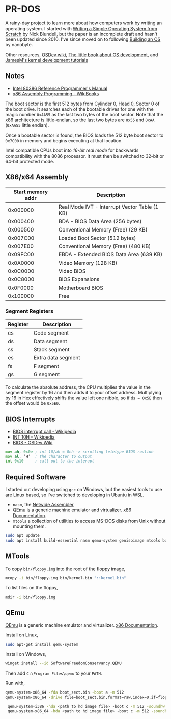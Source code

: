 # PR-DOS

A rainy-day project to learn more about how computers work by writing an operating system. I started with [Writing a Simple Operating System from Scratch](https://www.cs.bham.ac.uk/~exr/lectures/opsys/10_11/lectures/os-dev.pdf) by Nick Blundell, but the paper is an incomplete draft and hasn't been updated since 2010. I've since moved on to following [Building an OS](https://www.youtube.com/watch?v=9t-SPC7Tczc&list=PLFjM7v6KGMpiH2G-kT781ByCNC_0pKpPN) by nanobyte.

Other resources, [OSDev wiki](http://wiki.osdev.org/), [The little book about OS development](https://littleosbook.github.io), and [JamesM's kernel development tutorials](https://web.archive.org/web/20160412174753/http://www.jamesmolloy.co.uk/tutorial_html/index.html)

## Notes

- [Intel 80386 Reference Programmer's Manual](https://pdos.csail.mit.edu/6.828/2018/readings/i386/toc.htm)
- [x86 Assembly Programming - WikiBooks](https://en.wikibooks.org/wiki/X86_Assembly)

The boot sector is the first 512 bytes from Cylinder 0, Head 0, Sector 0 of the boot drive. It searches each of the bootable drives for one with the magic number `0xAA55` as the last two bytes of the boot sector. Note that the x86 architecture is little-endian, so the last two bytes are `0x55` and `0xAA` (`0xAA55` little endian).

Once a bootable sector is found, the BIOS loads the 512 byte boot sector to `0x7C00` in memory and begins executing at that location.

Intel compatible CPUs boot into *16-bit real mode* for backwards compatibility with the 8086 processor. It must then be switched to 32-bit or 64-bit protected mode.

## X86/x64 Assembly

| Start memory addr | Description |
| --- | --- |
| 0x000000 | Real Mode IVT - Interrupt Vector Table (1 KB) |
| 0x000400 | BDA - BIOS Data Area (256 bytes) |
| 0x000500 | Conventional Memory (Free) (29 KB) |
| 0x007C00 | Loaded Boot Sector (512 bytes) |
| 0x007E00 | Conventional Memory (Free) (480 KB) |
| 0x09FC00 | EBDA - Extended BIOS Data Area (639 KB) |
| 0x0A0000 | Video Memory (128 KB) |
| 0x0C0000 | Video BIOS |
| 0x0C8000 | BIOS Expansions |
| 0x0F0000 | Motherboard BIOS |
| 0x100000 | Free |

### Segment Registers

| Register | Description |
| --- | --- |
| cs | Code segment |
| ds | Data segment |
| ss | Stack segment |
| es | Extra data segment |
| fs | F segment |
| gs | G segment |

To calculate the absolute address, the CPU multiplies the value in the segment register by 16 and then adds it to your offset address. Multiplying by 16 in Hex effectively shifts the value left one nibble, so if `ds = 0x5E` then the offset would be `0x5E0`.

## BIOS Interrupts

- [BIOS interrupt call - Wikipedia](https://en.wikipedia.org/wiki/BIOS_interrupt_call)
- [INT 10H - Wikipedia](https://en.wikipedia.org/wiki/INT_10H)
- [BIOS - OSDev Wiki](https://wiki.osdev.org/BIOS)

```asm
mov ah, 0x0e ; int 10/ah = 0eh -> scrolling teletype BIOS routine
mov al, ’H’  ; the character to output
int 0x10     ; call out to the interupt
```

## Required Software

I started out developing using `gcc` on Windows, but the easiest tools to use are Linux based, so I've switched to developing in Ubuntu in WSL.

- `nasm`, the [Netwide Assembler](https://www.nasm.us/)
- [QEmu](https://www.qemu.org/) is a generic machine emulator and virtualizer. [x86 Documentation](https://wiki.qemu.org/Documentation/Platforms/PC).
- `mtools` a collection of utilities to access MS-DOS disks from Unix without mounting them.

```sh
sudo apt update
sudo apt install build-essential nasm qemu-system genisoimage mtools bochs bochs-sdl bochsbios vgabios libsdl2-dev
```

## MTools

To copy `bin/floppy.img` into the root of the floppy image,

```sh
mcopy -i bin/floppy.img bin/kernel.bin "::kernel.bin"
```

To list files on the floppy,

```sh
mdir -i bin/floppy.img
```

## QEmu

[QEmu](https://www.qemu.org/) is a generic machine emulator and virtualizer. [x86 Documentation](https://wiki.qemu.org/Documentation/Platforms/PC).

Install on Linux,

```sh
sudo apt-get install qemu-system
```

Install on Windows,

```sh
winget install --id SoftwareFreedomConservancy.QEMU
```

Then add `C:\Program Files\qemu` to your `PATH`.

Run with,

```sh
qemu-system-x86_64 -fda boot_sect.bin -boot a -m 512
qemu-system-x86_64 -drive file=boot_sect.bin,format=raw,index=0,if=floppy -boot a -m 512
```

```sh
 qemu-system-i386 -hda <path to hd image file> -boot c -m 512 -soundhw ac97
 qemu-system-x86_64 -hda <path to hd image file> -boot c -m 512 -soundhw ac97
 ```
